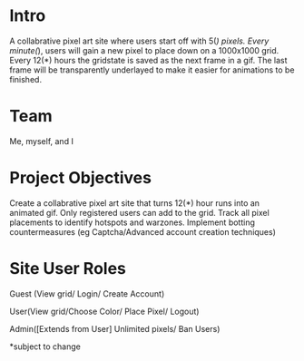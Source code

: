 # Intro
A collabrative pixel art site where users start off with 5(*) pixels. Every minute(*), users will gain a new pixel to place down on a 1000x1000 grid. Every 12(*) hours the gridstate is saved as the next frame in a gif. The last frame will be transparently underlayed to make it easier for animations to be finished.

# Team
Me, myself, and I

# Project Objectives
Create a collabrative pixel art site that turns 12(*) hour runs into an animated gif.
Only registered users can add to the grid.
Track all pixel placements to identify hotspots and warzones.
Implement botting countermeasures (eg Captcha/Advanced account creation techniques)

# Site User Roles
Guest (View grid/ Login/ Create Account)

User(View grid/Choose Color/ Place Pixel/ Logout)

Admin([Extends from User] Unlimited pixels/ Ban Users)

*subject to change
